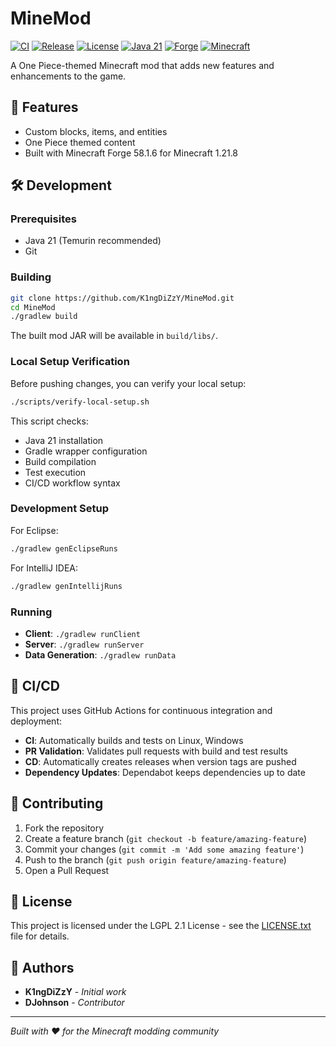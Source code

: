 # MineMod

[![CI](https://github.com/K1ngDiZzY/MineMod/actions/workflows/ci.yml/badge.svg)](https://github.com/K1ngDiZzY/MineMod/actions/workflows/ci.yml)
[![Release](https://github.com/K1ngDiZzY/MineMod/actions/workflows/cd.yml/badge.svg)](https://github.com/K1ngDiZzY/MineMod/actions/workflows/cd.yml)
[![License](https://img.shields.io/badge/License-LGPL%202.1-blue.svg)](LICENSE.txt)
[![Java 21](https://img.shields.io/badge/Java-21-orange.svg)](https://adoptium.net/)
[![Forge](https://img.shields.io/badge/Forge-58.1.6-green.svg)](https://files.minecraftforge.net/)
[![Minecraft](https://img.shields.io/badge/Minecraft-1.21.8-brightgreen.svg)](https://www.minecraft.net/)

A One Piece-themed Minecraft mod that adds new features and enhancements to the game.

## 🚀 Features

- Custom blocks, items, and entities
- One Piece themed content
- Built with Minecraft Forge 58.1.6 for Minecraft 1.21.8

## 🛠 Development

### Prerequisites

- Java 21 (Temurin recommended)
- Git

### Building

```bash
git clone https://github.com/K1ngDiZzY/MineMod.git
cd MineMod
./gradlew build
```

The built mod JAR will be available in `build/libs/`.

### Local Setup Verification

Before pushing changes, you can verify your local setup:

```bash
./scripts/verify-local-setup.sh
```

This script checks:
- Java 21 installation
- Gradle wrapper configuration
- Build compilation
- Test execution
- CI/CD workflow syntax

### Development Setup

For Eclipse:
```bash
./gradlew genEclipseRuns
```

For IntelliJ IDEA:
```bash
./gradlew genIntellijRuns
```

### Running

- **Client**: `./gradlew runClient`
- **Server**: `./gradlew runServer`
- **Data Generation**: `./gradlew runData`

## 🔄 CI/CD

This project uses GitHub Actions for continuous integration and deployment:

- **CI**: Automatically builds and tests on Linux, Windows
- **PR Validation**: Validates pull requests with build and test results
- **CD**: Automatically creates releases when version tags are pushed
- **Dependency Updates**: Dependabot keeps dependencies up to date

## 🤝 Contributing

1. Fork the repository
2. Create a feature branch (`git checkout -b feature/amazing-feature`)
3. Commit your changes (`git commit -m 'Add some amazing feature'`)
4. Push to the branch (`git push origin feature/amazing-feature`)
5. Open a Pull Request

## 📄 License

This project is licensed under the LGPL 2.1 License - see the [LICENSE.txt](LICENSE.txt) file for details.

## 👥 Authors

- **K1ngDiZzY** - *Initial work*
- **DJohnson** - *Contributor*

---

*Built with ❤️ for the Minecraft modding community*
